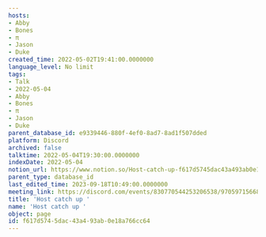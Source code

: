 ```yaml
---
hosts:
- Abby
- Bones
- π
- Jason
- Duke
created_time: 2022-05-02T19:41:00.0000000
language_level: No limit
tags:
- Talk
- 2022-05-04
- Abby
- Bones
- π
- Jason
- Duke
parent_database_id: e9339446-880f-4ef0-8ad7-8ad1f507dded
platform: Discord
archived: false
talktime: 2022-05-04T19:30:00.0000000
indexDate: 2022-05-04
notion_url: https://www.notion.so/Host-catch-up-f617d5745dac43a493ab0e18a766cc64
parent_type: database_id
last_edited_time: 2023-09-18T10:49:00.0000000
meeting_link: https://discord.com/events/830770544253206538/970597156681568276
title: 'Host catch up '
name: 'Host catch up '
object: page
id: f617d574-5dac-43a4-93ab-0e18a766cc64
---
```





